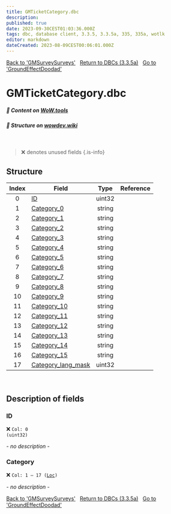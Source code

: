 ```yaml
---
title: GMTicketCategory.dbc
description:
published: true
date: 2023-09-30CEST01:03:36.000Z
tags: dbc, database client, 3.3.5, 3.3.5a, 335, 335a, wotlk
editor: markdown
dateCreated: 2023-08-09CEST00:06:01.000Z
---
```

<a href="https://trinitycore.info/files/DBC/335/gmsurveysurveys" class="mt-5 v-btn v-btn--depressed v-btn--flat v-btn--outlined theme--light v-size--default darkblue--text text--lighten-3"><span class="v-btn__content"><i aria-hidden="true" class="v-icon notranslate v-icon--left mdi mdi-arrow-left theme--light"></i><span>Back to 'GMSurveySurveys'</span></span></a>&nbsp;&nbsp;&nbsp;<a href="https://trinitycore.info/files/DBC/335/home" class="mt-5 v-btn v-btn--depressed v-btn--flat v-btn--outlined theme--light v-size--default darkblue--text text--lighten-3"><span class="v-btn__content"><i aria-hidden="true" class="v-icon notranslate v-icon--left mdi mdi-home-outline theme--light"></i><span>Return to DBCs (3.3.5a)</span></span></a>&nbsp;&nbsp;&nbsp;<a href="https://trinitycore.info/files/DBC/335/groundeffectdoodad" class="mt-5 v-btn v-btn--depressed v-btn--flat v-btn--outlined theme--light v-size--default darkblue--text text--lighten-3"><span class="v-btn__content"><span>Go to 'GroundEffectDoodad'</span><i aria-hidden="true" class="v-icon notranslate v-icon--right mdi mdi-arrow-right theme--light"></i></span></a>

# GMTicketCategory.dbc
##### :open_book: Content on [WoW.tools](https://wow.tools/dbc/?dbc=gmticketcategory&build=3.3.5.12340)
##### :pencil: Structure on [wowdev.wiki](https://wowdev.wiki/DB/GMTicketCategory)
&nbsp;

> :x: denotes unused fields
{.is-info}


## Structure

| Index | Field | Type | Reference |
| :---: | --- | :---: | --- |
| 0 | [ID](#id) | uint32 |  |
| 1 | [Category_0](#category) | string |  |
| 2 | [Category_1](#category) | string |  |
| 3 | [Category_2](#category) | string |  |
| 4 | [Category_3](#category) | string |  |
| 5 | [Category_4](#category) | string |  |
| 6 | [Category_5](#category) | string |  |
| 7 | [Category_6](#category) | string |  |
| 8 | [Category_7](#category) | string |  |
| 9 | [Category_8](#category) | string |  |
| 10 | [Category_9](#category) | string |  |
| 11 | [Category_10](#category) | string |  |
| 12 | [Category_11](#category) | string |  |
| 13 | [Category_12](#category) | string |  |
| 14 | [Category_13](#category) | string |  |
| 15 | [Category_14](#category) | string |  |
| 16 | [Category_15](#category) | string |  |
| 17 | [Category_lang_mask](#category) | uint32 |  |
&nbsp;
## Description of fields

### ID
:x: <code>Col: 0 (uint32)</code>

*- no description -*
&nbsp;

### Category
:x: <code>Col: 1 &ndash; 17 ([Loc](/how-to/localization))</code>

*- no description -*
&nbsp;

<a href="https://trinitycore.info/files/DBC/335/gmsurveysurveys" class="mt-5 v-btn v-btn--depressed v-btn--flat v-btn--outlined theme--light v-size--default darkblue--text text--lighten-3"><span class="v-btn__content"><i aria-hidden="true" class="v-icon notranslate v-icon--left mdi mdi-arrow-left theme--light"></i><span>Back to 'GMSurveySurveys'</span></span></a>&nbsp;&nbsp;&nbsp;<a href="https://trinitycore.info/files/DBC/335/home" class="mt-5 v-btn v-btn--depressed v-btn--flat v-btn--outlined theme--light v-size--default darkblue--text text--lighten-3"><span class="v-btn__content"><i aria-hidden="true" class="v-icon notranslate v-icon--left mdi mdi-home-outline theme--light"></i><span>Return to DBCs (3.3.5a)</span></span></a>&nbsp;&nbsp;&nbsp;<a href="https://trinitycore.info/files/DBC/335/groundeffectdoodad" class="mt-5 v-btn v-btn--depressed v-btn--flat v-btn--outlined theme--light v-size--default darkblue--text text--lighten-3"><span class="v-btn__content"><span>Go to 'GroundEffectDoodad'</span><i aria-hidden="true" class="v-icon notranslate v-icon--right mdi mdi-arrow-right theme--light"></i></span></a>
